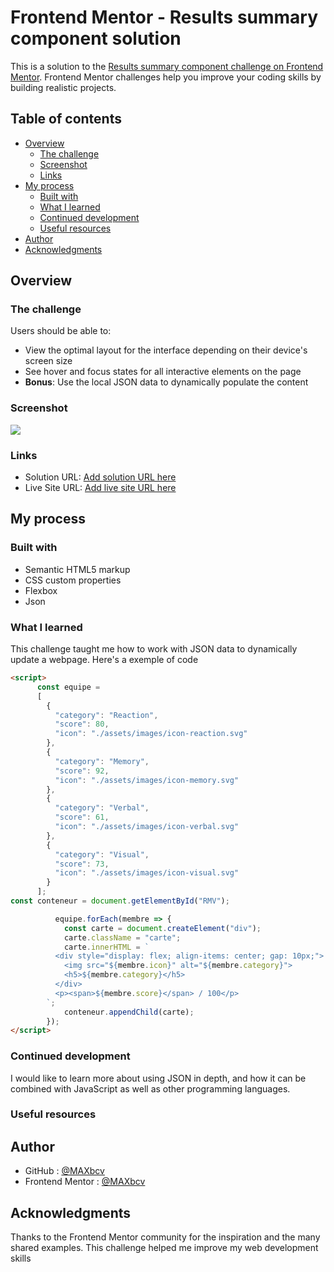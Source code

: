 # Frontend Mentor - Results summary component solution

This is a solution to the [Results summary component challenge on Frontend Mentor](https://www.frontendmentor.io/challenges/results-summary-component-CE_K6s0maV). Frontend Mentor challenges help you improve your coding skills by building realistic projects. 

## Table of contents

- [Overview](#overview)
  - [The challenge](#the-challenge)
  - [Screenshot](#screenshot)
  - [Links](#links)
- [My process](#my-process)
  - [Built with](#built-with)
  - [What I learned](#what-i-learned)
  - [Continued development](#continued-development)
  - [Useful resources](#useful-resources)
- [Author](#author)
- [Acknowledgments](#acknowledgments)



## Overview

### The challenge

Users should be able to:

- View the optimal layout for the interface depending on their device's screen size
- See hover and focus states for all interactive elements on the page
- **Bonus**: Use the local JSON data to dynamically populate the content

### Screenshot

![](./screenshot.jpg)

### Links

- Solution URL: [Add solution URL here](https://your-solution-url.com)
- Live Site URL: [Add live site URL here](https://your-live-site-url.com)

## My process

### Built with

- Semantic HTML5 markup
- CSS custom properties
- Flexbox
- Json

### What I learned
This challenge taught me how to work with JSON data to dynamically update a webpage.
  Here's a exemple of code

```html
<script>
      const equipe =
      [
        {
          "category": "Reaction",
          "score": 80,
          "icon": "./assets/images/icon-reaction.svg"
        },
        {
          "category": "Memory",
          "score": 92,
          "icon": "./assets/images/icon-memory.svg"
        },
        {
          "category": "Verbal",
          "score": 61,
          "icon": "./assets/images/icon-verbal.svg"
        },
        {
          "category": "Visual",
          "score": 73,
          "icon": "./assets/images/icon-visual.svg"
        }
      ];
const conteneur = document.getElementById("RMV");

          equipe.forEach(membre => {
            const carte = document.createElement("div");
            carte.className = "carte";
            carte.innerHTML = `
          <div style="display: flex; align-items: center; gap: 10px;">
            <img src="${membre.icon}" alt="${membre.category}">
            <h5>${membre.category}</h5>
          </div>
          <p><span>${membre.score}</span> / 100</p>
        `;
            conteneur.appendChild(carte);
        });
</script>
```

### Continued development
I would like to learn more about using JSON in depth, and how it can be combined with JavaScript as well as other programming languages.

### Useful resources

## Author

- GitHub : [@MAXbcv](https://github.com/MAXbcv)
- Frontend Mentor : [@MAXbcv](https://www.frontendmentor.io/profile/MAXbcv)


## Acknowledgments
Thanks to the Frontend Mentor community for the inspiration and the many shared examples. This challenge helped me improve my web development skills
